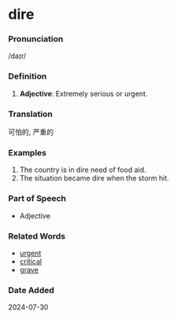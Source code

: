 # dire
### Pronunciation
/daɪr/
### Definition
1. **Adjective**: Extremely serious or urgent.
### Translation
可怕的, 严重的
### Examples
1. The country is in dire need of food aid.
2. The situation became dire when the storm hit.
### Part of Speech
- Adjective
### Related Words
- [urgent](urgent.md)
- [critical](critical.md)
- [grave](grave.md)
### Date Added
2024-07-30